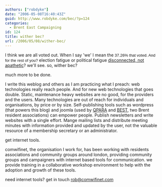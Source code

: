 ```yaml
---
authors: ["robdyke"]
date: "2006-05-08T16:40:43Z"
guid: http://www.robdyke.com/bec/?p=124
categories:
  - Brent East Campaigning
id: 124
title: wither bec?
url: /2006/05/08/wither-bec/
---
```

I think we are all voted out. When I say 'we' I mean the <font size="2" face="Arial">37.26% that voted. And for the rest of you?</font> election fatigue or political fatigue [disconnected, not apathetic](http://www.powerinquiry.org/index.php)? we'll see. so, wither bec?

much more to be done.

I write this weblog and others as I am practicing what I preach: web technologies really reach people. And for new web technologies that goes double. Static, maintenance heavy websites are no good, for the providers and the users. Many technologies are out of reach for individuals and organisations, by price or by size. Self-publishing tools such as wordpress (that powers this blog) and joomla (used by [QPARA](http://www.qpara.org) and [BEST](http://www.elevenstreets.org.uk), two Brent resident associations) can empower people. Publish newsletters and write websites with a single effort. Mange mailing lists and distribute meeting minutes with information provided and updated by the user, not the valuable resource of a membership secretary or an administrator.
  
get internet tools.

comwifinet, the organisation I work for, has been working with residents associations and community groups around london, providing community groups and campaigners with internet based tools for communication. we provide training in a collaborative workshop environment to help with the adoption and growth of these tools.

need internet tools? get in touch <rob@comwifinet.com>